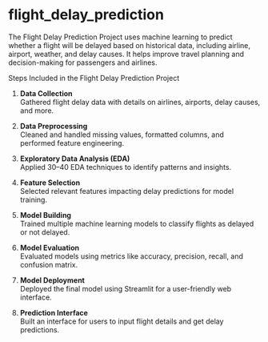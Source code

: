 # flight_delay_prediction
The Flight Delay Prediction Project uses machine learning to predict whether a flight will be delayed based on historical data, including airline, airport, weather, and delay causes. It helps improve travel planning and decision-making for passengers and airlines.

Steps Included in the Flight Delay Prediction Project

1. **Data Collection**  
   Gathered flight delay data with details on airlines, airports, delay causes, and more.

2. **Data Preprocessing**  
   Cleaned and handled missing values, formatted columns, and performed feature engineering.

3. **Exploratory Data Analysis (EDA)**  
   Applied 30–40 EDA techniques to identify patterns and insights.

4. **Feature Selection**  
   Selected relevant features impacting delay predictions for model training.

5. **Model Building**  
   Trained multiple machine learning models to classify flights as delayed or not delayed.

6. **Model Evaluation**  
   Evaluated models using metrics like accuracy, precision, recall, and confusion matrix.

7. **Model Deployment**  
   Deployed the final model using Streamlit for a user-friendly web interface.

8. **Prediction Interface**  
   Built an interface for users to input flight details and get delay predictions.

